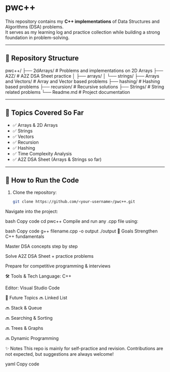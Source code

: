 # pwc++

This repository contains my **C++ implementations** of Data Structures and Algorithms (DSA) problems.  
It serves as my learning log and practice collection while building a strong foundation in problem-solving.

---

## 📂 Repository Structure
pwc++/
├── 2dArrays/                  # Problems and implementations on 2D Arrays
├── A2Z/                       # A2Z DSA Sheet practice
│   ├── arrays/
│   └── strings/
├── Arrays and Vectors/        # Array and Vector based problems
├── hashing/                   # Hashing based problems
├── recursion/                 # Recursive solutions
├── Strings/                   # String related problems
└── Readme.md                  # Project documentation



---

## 📌 Topics Covered So Far
- ✅ Arrays & 2D Arrays  
- ✅ Strings  
- ✅ Vectors  
- ✅ Recursion  
- ✅ Hashing  
- ✅ Time Complexity Analysis  
- ✅ A2Z DSA Sheet (Arrays & Strings so far)  

---

## 🚀 How to Run the Code
1. Clone the repository:
   ```bash
   git clone https://github.com/<your-username>/pwc++.git
Navigate into the project:

bash
Copy code
cd pwc++
Compile and run any .cpp file using:

bash
Copy code
g++ filename.cpp -o output
./output
🎯 Goals
Strengthen C++ fundamentals

Master DSA concepts step by step

Solve A2Z DSA Sheet + practice problems

Prepare for competitive programming & interviews

🛠️ Tools & Tech
Language: C++

Editor: Visual Studio Code

📖 Future Topics
🔜 Linked List

🔜 Stack & Queue

🔜 Searching & Sorting

🔜 Trees & Graphs

🔜 Dynamic Programming

✨ Notes
This repo is mainly for self-practice and revision.
Contributions are not expected, but suggestions are always welcome!

yaml
Copy code
